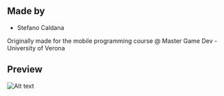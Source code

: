 
## Made by

- Stefano Caldana

Originally made for the mobile programming course @ Master Game Dev - University of Verona

## Preview

![Alt text](/Other/TinyEnginePreview.gif?raw=true "Preview")
